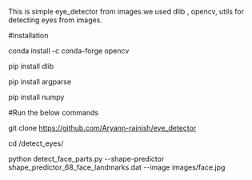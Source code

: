  This is simple eye_detector from images.we used dlib , opencv, utils for detecting eyes from images.

#installation

conda install -c conda-forge opencv 

pip install dlib

pip install argparse

pip install numpy

#Run the below commands

git clone https://github.com/Aryann-rajnish/eye_detector

cd /detect_eyes/

python detect_face_parts.py --shape-predictor shape_predictor_68_face_landmarks.dat --image images/face.jpg
